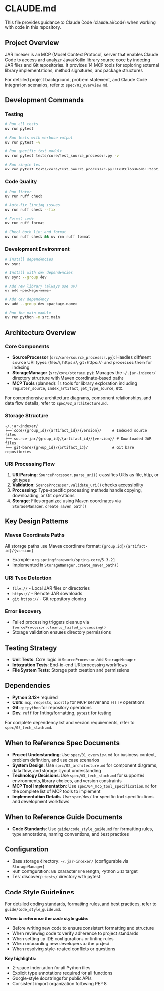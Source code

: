 # CLAUDE.md

This file provides guidance to Claude Code (claude.ai/code) when working with code in this repository.

## Project Overview

JAR Indexer is an MCP (Model Context Protocol) server that enables Claude Code to access and analyze Java/Kotlin library source code by indexing JAR files and Git repositories. It provides 14 MCP tools for exploring external library implementations, method signatures, and package structures.

For detailed project background, problem statement, and Claude Code integration scenarios, refer to `spec/01_overview.md`.

## Development Commands

### Testing
```bash
# Run all tests
uv run pytest

# Run tests with verbose output  
uv run pytest -v

# Run specific test module
uv run pytest tests/core/test_source_processor.py -v

# Run single test
uv run pytest tests/core/test_source_processor.py::TestClassName::test_method -v
```

### Code Quality
```bash
# Run linter
uv run ruff check

# Auto-fix linting issues
uv run ruff check --fix

# Format code
uv run ruff format

# Check both lint and format
uv run ruff check && uv run ruff format
```

### Development Environment
```bash
# Install dependencies
uv sync

# Install with dev dependencies
uv sync --group dev

# Add new library (always use uv)
uv add <package-name>

# Add dev dependency
uv add --group dev <package-name>

# Run the main module
uv run python -m src.main
```

## Architecture Overview

### Core Components

- **SourceProcessor** (`src/core/source_processor.py`): Handles different source URI types (file://, https://, git+https://) and processes them for indexing
- **StorageManager** (`src/core/storage.py`): Manages the `~/.jar-indexer/` directory structure with Maven coordinate-based paths
- **MCP Tools** (planned): 14 tools for library exploration including `register_source`, `index_artifact`, `get_type_source`, etc.

For comprehensive architecture diagrams, component relationships, and data flow details, refer to `spec/02_architecture.md`.

### Storage Structure
```
~/.jar-indexer/
├── code/{group_id}/{artifact_id}/{version}/     # Indexed source files
├── source-jar/{group_id}/{artifact_id}/{version}/ # Downloaded JAR files  
└── git-bare/{group_id}/{artifact_id}/           # Git bare repositories
```

### URI Processing Flow

1. **URI Parsing**: `SourceProcessor.parse_uri()` classifies URIs as file, http, or git types
2. **Validation**: `SourceProcessor.validate_uri()` checks accessibility 
3. **Processing**: Type-specific processing methods handle copying, downloading, or Git operations
4. **Storage**: Files organized using Maven coordinates via `StorageManager.create_maven_path()`

## Key Design Patterns

### Maven Coordinate Paths
All storage paths use Maven coordinate format: `{group.id}/{artifact-id}/{version}`
- Example: `org.springframework/spring-core/5.3.21`
- Implemented in `StorageManager.create_maven_path()`

### URI Type Detection
- `file://` - Local JAR files or directories
- `https://` - Remote JAR downloads  
- `git+https://` - Git repository cloning

### Error Recovery
- Failed processing triggers cleanup via `SourceProcessor.cleanup_failed_processing()`
- Storage validation ensures directory permissions

## Testing Strategy

- **Unit Tests**: Core logic in `SourceProcessor` and `StorageManager`
- **Integration Tests**: End-to-end URI processing workflows
- **File System Tests**: Storage path creation and permissions

## Dependencies

- **Python 3.12+** required
- **Core**: `mcp`, `requests`, `aiohttp` for MCP server and HTTP operations
- **Git**: `gitpython` for repository operations
- **Dev**: `ruff` for linting/formatting, `pytest` for testing

For complete dependency list and version requirements, refer to `spec/03_tech_stach.md`.

## When to Reference Spec Documents

- **Project Understanding**: Use `spec/01_overview.md` for business context, problem definition, and use case scenarios
- **System Design**: Use `spec/02_architecture.md` for component diagrams, data flow, and storage layout understanding
- **Technology Decisions**: Use `spec/03_tech_stach.md` for supported environments, library choices, and version constraints
- **MCP Tool Implementation**: Use `spec/04_mcp_tool_specification.md` for the complete list of MCP tools to implement
- **Implementation Details**: Use `spec/dev/` for specific tool specifications and development workflows

## When to Reference Guide Documents

- **Code Standards**: Use `guide/code_style_guide.md` for formatting rules, type annotations, naming conventions, and best practices

## Configuration

- Base storage directory: `~/.jar-indexer/` (configurable via `StorageManager`)
- Ruff configuration: 88 character line length, Python 3.12 target
- Test discovery: `tests/` directory with pytest

## Code Style Guidelines

For detailed coding standards, formatting rules, and best practices, refer to `guide/code_style_guide.md`.

**When to reference the code style guide:**
- Before writing new code to ensure consistent formatting and structure
- When reviewing code to verify adherence to project standards  
- When setting up IDE configurations or linting rules
- When onboarding new developers to the project
- When resolving style-related conflicts or questions

**Key highlights:**
- 2-space indentation for all Python files
- Explicit type annotations required for all functions
- Google-style docstrings for public APIs
- Consistent import organization following PEP 8
